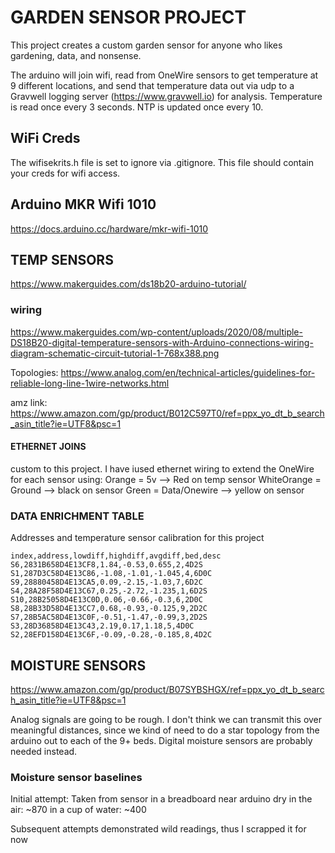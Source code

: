 # GARDEN SENSOR PROJECT

This project creates a custom garden sensor for anyone who likes gardening, data, and nonsense.

The arduino will join wifi, read from OneWire sensors to get temperature at 9 different locations, and send that temperature data out via udp to a Gravwell logging server (https://www.gravwell.io) for analysis. Temperature is read once every 3 seconds. NTP is updated once every 10.

## WiFi Creds

The wifisekrits.h file is set to ignore via .gitignore. This file should contain your creds for wifi access.


## Arduino MKR Wifi 1010
https://docs.arduino.cc/hardware/mkr-wifi-1010



## TEMP SENSORS

https://www.makerguides.com/ds18b20-arduino-tutorial/


### wiring

https://www.makerguides.com/wp-content/uploads/2020/08/multiple-DS18B20-digital-temperature-sensors-with-Arduino-connections-wiring-diagram-schematic-circuit-tutorial-1-768x388.png

Topologies:
https://www.analog.com/en/technical-articles/guidelines-for-reliable-long-line-1wire-networks.html

amz link:
https://www.amazon.com/gp/product/B012C597T0/ref=ppx_yo_dt_b_search_asin_title?ie=UTF8&psc=1

#### ETHERNET JOINS

custom to this project. I have iused ethernet wiring to extend the OneWire for each sensor using:
Orange = 5v --> Red on temp sensor
WhiteOrange = Ground --> black on sensor
Green = Data/Onewire --> yellow on sensor


### DATA ENRICHMENT TABLE

Addresses and temperature sensor calibration for this project

```
index,address,lowdiff,highdiff,avgdiff,bed,desc
S6,2831B658D4E13CF8,1.84,-0.53,0.655,2,4D2S
S1,287D3C58D4E13C86,-1.08,-1.01,-1.045,4,6D0C
S9,28880458D4E13CA5,0.09,-2.15,-1.03,7,6D2C
S4,28A28F58D4E13C67,0.25,-2.72,-1.235,1,6D2S
S10,28B25058D4E13C0D,0.06,-0.66,-0.3,6,2D0C
S8,28B33D58D4E13CC7,0.68,-0.93,-0.125,9,2D2C
S7,28B5AC58D4E13C0F,-0.51,-1.47,-0.99,3,2D2S
S3,28D36858D4E13C43,2.19,0.17,1.18,5,4D0C
S2,28EFD158D4E13C6F,-0.09,-0.28,-0.185,8,4D2C

```


## MOISTURE SENSORS

https://www.amazon.com/gp/product/B07SYBSHGX/ref=ppx_yo_dt_b_search_asin_title?ie=UTF8&psc=1


Analog signals are going to be rough. I don't think we can transmit this over meaningful distances, since we kind of need to do a star topology from the arduino out to each of the 9+ beds. Digital moisture sensors are probably needed instead.

### Moisture sensor baselines

Initial attempt:
Taken from sensor in a breadboard near arduino
dry in the air: ~870
in a cup of water: ~400

Subsequent attempts demonstrated wild readings, thus I scrapped it for now
